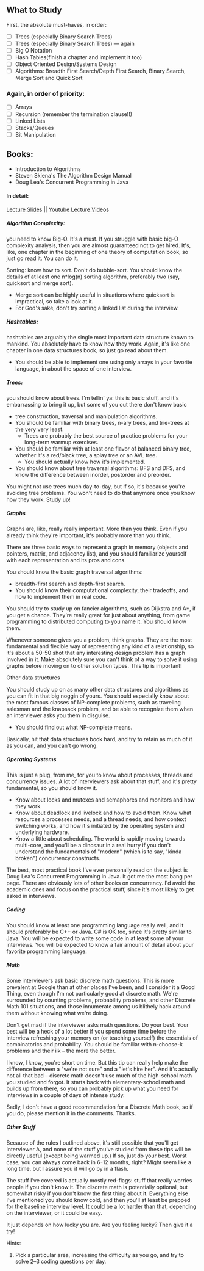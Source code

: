 ## What to Study

First, the absolute must-haves, in order:
- [ ] Trees (especially Binary Search Trees)
- [ ] Trees (especially Binary Search Trees) — again
- [ ] Big O Notation
- [ ] Hash Tables(finish a chapter and implement it too)
- [ ] Object Oriented Design/Systems Design
- [ ] Algorithms: Breadth First Search/Depth First Search, Binary Search, Merge Sort and Quick Sort

### Again, in order of priority:
- [ ] Arrays
- [ ] Recursion (remember the termination clause!!)
- [ ] Linked Lists
- [ ] Stacks/Queues
- [ ] Bit Manipulation

## Books: 
- Introduction to Algorithms
- Steven Skiena's The Algorithm Design Manual
- Doug Lea's Concurrent Programming in Java

#### In detail:
[Lecture Slides](https://www3.cs.stonybrook.edu/~skiena/373/videos/) || [Youtube Lecture Videos](https://www.youtube.com/watch?v=22hwcnXIGgk&list=PLOtl7M3yp-DX6ic0HGT0PUX_wiNmkWkXx&index=1)

##### Algorithm Complexity: 
you need to know Big-O. It's a must. If you struggle with basic big-O complexity analysis, then you are almost guaranteed not to get hired. It's, like, one chapter in the beginning of one theory of computation book, so just go read it. You can do it.

Sorting: know how to sort. Don't do bubble-sort. You should know the details of at least one n*log(n) sorting algorithm, preferably two (say, quicksort and merge sort).
* Merge sort can be highly useful in situations where quicksort is impractical, so take a look at it.
* For God's sake, don't try sorting a linked list during the interview.

##### Hashtables: 
hashtables are arguably the single most important data structure known to mankind. You absolutely have to know how they work. Again, it's like one chapter in one data structures book, so just go read about them. 
* You should be able to implement one using only arrays in your favorite language, in about the space of one interview.

##### Trees: 
you should know about trees. I'm tellin' ya: this is basic stuff, and it's embarrassing to bring it up, but some of you out there don't know basic 
* tree construction, traversal and manipulation algorithms. 
* You should be familiar with binary trees, n-ary trees, and trie-trees at the very very least. 
    * Trees are probably the best source of practice problems for your long-term warmup exercises.
* You should be familiar with at least one flavor of balanced binary tree, whether it's a red/black tree, a splay tree or an AVL tree. 
    * You should actually know how it's implemented.
* You should know about tree traversal algorithms: BFS and DFS, and know the difference between inorder, postorder and preorder.

You might not use trees much day-to-day, but if so, it's because you're avoiding tree problems. You won't need to do that anymore once you know how they work. Study up!

##### Graphs

Graphs are, like, really really important. More than you think. Even if you already think they're important, it's probably more than you think.

There are three basic ways to represent a graph in memory (objects and pointers, matrix, and adjacency list), and you should familiarize yourself with each representation and its pros and cons.

You should know the basic graph traversal algorithms: 
* breadth-first search and depth-first search. 
* You should know their computational complexity, their tradeoffs, and how to implement them in real code.

You should try to study up on fancier algorithms, such as Dijkstra and A*, if you get a chance. They're really great for just about anything, from game programming to distributed computing to you name it. You should know them.

Whenever someone gives you a problem, think graphs. They are the most fundamental and flexible way of representing any kind of a relationship, so it's about a 50-50 shot that any interesting design problem has a graph involved in it. Make absolutely sure you can't think of a way to solve it using graphs before moving on to other solution types. This tip is important!

Other data structures

You should study up on as many other data structures and algorithms as you can fit in that big noggin of yours. You should especially know about the most famous classes of NP-complete problems, such as traveling salesman and the knapsack problem, and be able to recognize them when an interviewer asks you them in disguise.
* You should find out what NP-complete means.

Basically, hit that data structures book hard, and try to retain as much of it as you can, and you can't go wrong.

##### Operating Systems

This is just a plug, from me, for you to know about processes, threads and concurrency issues. A lot of interviewers ask about that stuff, and it's pretty fundamental, so you should know it. 
* Know about locks and mutexes and semaphores and monitors and how they work. 
* Know about deadlock and livelock and how to avoid them. Know what resources a processes needs, and a thread needs, and how context switching works, and how it's initiated by the operating system and underlying hardware. 
* Know a little about scheduling. The world is rapidly moving towards multi-core, and you'll be a dinosaur in a real hurry if you don't understand the fundamentals of "modern" (which is to say, "kinda broken") concurrency constructs.

The best, most practical book I've ever personally read on the subject is Doug Lea's Concurrent Programming in Java. It got me the most bang per page. There are obviously lots of other books on concurrency. I'd avoid the academic ones and focus on the practical stuff, since it's most likely to get asked in interviews.

##### Coding

You should know at least one programming language really well, and it should preferably be C++ or Java. C# is OK too, since it's pretty similar to Java. You will be expected to write some code in at least some of your interviews. You will be expected to know a fair amount of detail about your favorite programming language.

##### Math

Some interviewers ask basic discrete math questions. This is more prevalent at Google than at other places I've been, and I consider it a Good Thing, even though I'm not particularly good at discrete math. We're surrounded by counting problems, probability problems, and other Discrete Math 101 situations, and those innumerate among us blithely hack around them without knowing what we're doing.

Don't get mad if the interviewer asks math questions. Do your best. Your best will be a heck of a lot better if you spend some time before the interview refreshing your memory on (or teaching yourself) the essentials of combinatorics and probability. You should be familiar with n-choose-k problems and their ilk – the more the better.

I know, I know, you're short on time. But this tip can really help make the difference between a "we're not sure" and a "let's hire her". And it's actually not all that bad – discrete math doesn't use much of the high-school math you studied and forgot. It starts back with elementary-school math and builds up from there, so you can probably pick up what you need for interviews in a couple of days of intense study.

Sadly, I don't have a good recommendation for a Discrete Math book, so if you do, please mention it in the comments. Thanks.


##### Other Stuff

Because of the rules I outlined above, it's still possible that you'll get Interviewer A, and none of the stuff you've studied from these tips will be directly useful (except being warmed up.) If so, just do your best. Worst case, you can always come back in 6-12 months, right? Might seem like a long time, but I assure you it will go by in a flash.

The stuff I've covered is actually mostly red-flags: stuff that really worries people if you don't know it. The discrete math is potentially optional, but somewhat risky if you don't know the first thing about it. Everything else I've mentioned you should know cold, and then you'll at least be prepped for the baseline interview level. It could be a lot harder than that, depending on the interviewer, or it could be easy.

It just depends on how lucky you are. Are you feeling lucky? Then give it a try!

Hints: 
1. Pick a particular area, increasing the difficulty as you go, and try to solve 2–3 coding questions per day. 

